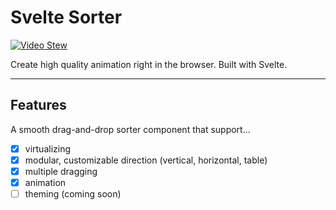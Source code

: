 # Svelte Sorter

[![Video Stew](https://cdn.videostew.com/i/logo-primary.svg)](https://videostew.com/)

Create high quality animation right in the browser. Built with Svelte.

---

## Features

A smooth drag-and-drop sorter component that support...
- [x] virtualizing
- [x] modular, customizable direction (vertical, horizontal, table)
- [x] multiple dragging
- [x] animation
- [ ] theming (coming soon)
